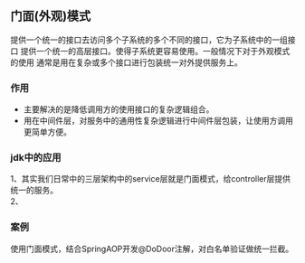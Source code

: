 ## 门面(外观)模式
提供一个统一的接口去访问多个子系统的多个不同的接口，它为子系统中的一组接口
提供一个统一的高层接口。使得子系统更容易使用。一般情况下对于外观模式的使用
通常是用在复杂或多个接口进行包装统一对外提供服务上。

### 作用
- 主要解决的是降低调用方的使用接口的复杂逻辑组合。
- 用在中间件层，对服务中的通用性复杂逻辑进行中间件层包装，让使用方调用更简单方便。

### jdk中的应用
1、其实我们日常中的三层架构中的service层就是门面模式，给controller层提供统一的服务。  
2、

### 案例
使用门面模式，结合SpringAOP开发@DoDoor注解，对白名单验证做统一拦截。